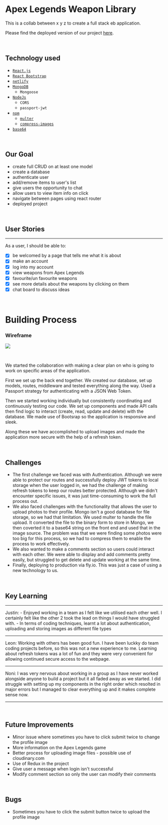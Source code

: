 # Apex Legends Weapon Library

This is a collab between x y z to create a full stack eb application.

Please find the deployed version of our project [here](https://).

<br>

## Technology used
- [`React.js`](https://reactjs.org/)
- [`React Bootstrap`](https://react-bootstrap.github.io/)
- [`netlify`](https://www.netlify.com/)
- [`MongoDB`](https://mongodb.com/)
    - `Mongoose`
- [`NodeJs`](https://nodejs.org/en/)
    - `CORS`
    - `passport-jwt`
- [`npm`](https://www.npmjs.com/)
    - [`multer`](https://www.npmjs.com/package/multer)
    - [`compress-images`](https://www.npmjs.com/package/compress-images)
- [`base64`](https://www.base64decode.org/)

<br>

## Our Goal
* create full CRUD on at least one model
* create a database
* authenticate user
* add/remove items to user's list
* give users the opportunity to chat 
* allow users to view item info on click
* navigate between pages using react router
* deployed project


<br>

## User Stories
***
As a user, I should be able to:
- [x] be welcomed by a page that tells me what it is about
- [x] make an account
- [x] log into my account
- [x] view weapons from Apex Legends
- [x] favourite/un favourite weapons
- [x] see more details about the weapons by clicking on them
- [x] chat board to discuss ideas

<br>

# Building Process

### Wireframe

![](/wireframe/team_pickles_wireframe_2023.png)

<br>

We started the collaboration with making a clear plan on who is going to work on specific areas of the application. 

First we set up the back end together. We created our database, set up models, routes, middleware and tested everything along the way. Used a Passport strategy for authenticating with a JSON Web Token. 

Then we started working individually but consistently coordinating and continuously testing our code. We set up components and made API calls then find logic to interact (create, read, update and delete) with the database. We made use of Bootsrap so the application is responsive and sleek. 

Along these we have accomplished to upload images and made the application more secure with the help of a refresh token.

<br>

## Challenges

- The first challenge we faced was with Authentication. Although we were able to protect our routes and successfully deploy JWT tokens to local storage when the user logged in, we had the challenge of making refresh tokens to keep our routes better protected. Although we didn't encounter specific issues, it was just time-consuming to work the full process out.
- We also faced challenges with the functionality that allows the user to upload photos to their profile. Mongo isn't a good database for file storage, so we had that limitation. We used multer to handle the file upload. It converted the file to the binary form to store in Mongo, we then coverted it to a base64 string on the front end and used that in the image source. The problem was that we were finding some photos were too big for this process, so we had to compress them to enable the process to work effectively.
- We also wanted to make a comments section so users could interact with each other. We were able to display and add comments pretty easily, but struggled to get delete and update working at the same time.
- Finally, deploying to production via fly.io. This was just a case of using a new technology to us.




<br>

## Key Learning

<hr>
Justin:
- Enjoyed working in a team as I felt like we utilised each other well. I certainly felt like the other 2 took the lead on things I would have struggled with.
- In terms of coding techniques, learnt a lot about authentication, uploading and storing images as different file types
<hr>
Leon: Working with others has been good fun. I have been luckky do team coding projects before, so this was not a new experience to me. Learning about refresh tokens was a lot of fun and they were very convenient for allowing continued secure access to the webpage.
<hr>
Noni: I was very nervous about working in a group as I have never worked alongside anyone to build a project but it all faded away as we started. I did struggle with setting up my components in the right order which resolted in major errors but I managed to clear everything up and it makes complete sense now.
<hr>
 
<br>

## Future Improvements

- Minor issue where sometimes you have to click submit twice to change the profile image
- More information on the Apex Legends game
- Better process for uploading image files - possible use of cloudinary.com
- Use of Redux in the project
- Give user a message when login isn't successful
- Modify comment section so only the user can modify their comments


<br>

## Bugs
- Sometimes you have to click the submit button twice to upload the profile image